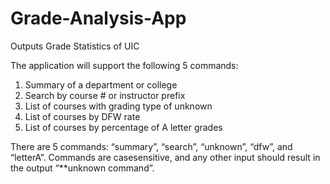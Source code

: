# Grade-Analysis-App
Outputs Grade Statistics of UIC


The application will support the following 5 commands: 

1. Summary of a department or college 
2. Search by course # or instructor prefix 
3. List of courses with grading type of unknown 
4. List of courses by DFW rate 
5. List of courses by percentage of A letter grades 

There are 5 commands:  “summary”, “search”, “unknown”, “dfw”, and “letterA”. 
Commands are casesensitive, and any other input should result in the output “**unknown command”. 

